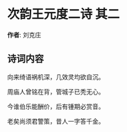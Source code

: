 # 次韵王元度二诗  其二

**作者**: 刘克庄

## 诗词内容

向来绮语祸机深，几效灵均欲自沉。

周庙人曾铭在背，管城子已秃无心。

今谁伯乐能酬价，后有锺期必赏音。

老矣尚须君警策，昔人一字答千金。

